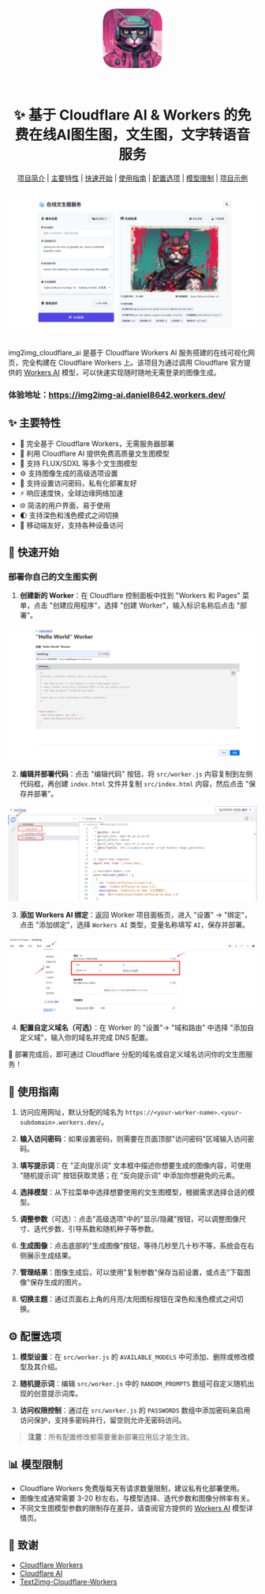 <p align="center">
  <a href="https://text-to-image-template.templates.workers.dev/" target="_blank" rel="noopener">
    <img alt="text-to-image" src="docs/cat0.png" width="120" height="120" />
  </a>
</p>

<div align="center"><br></div>

<div align="center">
  <h1>
    ✨ 基于 Cloudflare AI & Workers 的免费在线AI图生图，文生图，文字转语音服务 </br>
  </h1>
</div>

<div align="center">

[项目简介](#📚-项目简介) |
[主要特性](#✨-主要特性) |
[快速开始](#🚀-快速开始) |
[使用指南](#📝-使用指南) |
[配置选项](#⚙️-配置选项) |
[模型限制](#📊-模型限制) |
[项目示例](https://img2img-ai.daniel8642.workers.dev/)

</div>

<div align="center"><br></div>

<picture>
  <source media="(prefers-color-scheme: dark)" srcset="docs/top-dark.png">
  <img alt="应用截图" src="docs/top.png">
</picture>

<div align="center"><br></div>

img2img_cloudflare_ai 是基于 Cloudflare Workers AI 服务搭建的在线可视化网页，完全构建在 Cloudflare Workers 上。该项目为通过调用 Cloudflare 官方提供的 [Workers AI](https://developers.cloudflare.com/workers-ai/models/) 模型，可以快速实现随时随地无需登录的图像生成。

### 体验地址：https://img2img-ai.daniel8642.workers.dev/

## ✨ 主要特性

- 🚀 完全基于 Cloudflare Workers，无需服务器部署
- 🎨 利用 Cloudflare AI 提供免费高质量文生图模型
- 🐳 支持 FLUX/SDXL 等多个文生图模型
- ⚙️ 支持图像生成的高级选项设置
- 🤗 支持设置访问密码，私有化部署友好
- ⚡ 响应速度快，全球边缘网络加速
- 🌐 简洁的用户界面，易于使用
- 🌓 支持深色和浅色模式之间切换
- 📱 移动端友好，支持各种设备访问

## 🚀 快速开始

### 部署你自己的文生图实例

1. **创建新的 Worker**：在 Cloudflare 控制面板中找到 "Workers 和 Pages" 菜单，点击 "创建应用程序"，选择 "创建 Worker"，输入标识名称后点击 "部署"。

![创建项目](docs/create.png)

2. **编辑并部署代码**：点击 "编辑代码" 按钮，将 `src/worker.js` 内容复制到左侧代码框，再创建 `index.html` 文件并复制 `src/index.html` 内容，然后点击 "保存并部署"。

![编辑代码](docs/edit.png)

3. **添加 Workers AI 绑定**：返回 Worker 项目面板页，进入 "设置" -> "绑定"，点击 "添加绑定"，选择 `Workers AI` 类型，变量名称填写 `AI`，保存并部署。

![添加绑定](docs/ai.png)

4. **配置自定义域名（可选）**：在 Worker 的 "设置"-> "域和路由" 中选择 "添加自定义域"，输入你的域名并完成 DNS 配置。

🎉 部署完成后，即可通过 Cloudflare 分配的域名或自定义域名访问你的文生图服务！

## 📝 使用指南

1. 访问应用网址，默认分配的域名为 `https://<your-worker-name>.<your-subdomain>.workers.dev/`。

2. **输入访问密码**：如果设置密码，则需要在页面顶部"访问密码"区域输入访问密码。

2. **填写提示词**：在 "正向提示词" 文本框中描述你想要生成的图像内容，可使用 "随机提示词" 按钮获取灵感；在 "反向提示词" 中添加你想避免的元素。

3. **选择模型**：从下拉菜单中选择想要使用的文生图模型，根据需求选择合适的模型。

4. **调整参数**（可选）：点击"高级选项"中的"显示/隐藏"按钮，可以调整图像尺寸、迭代步数、引导系数和随机种子等参数。

5. **生成图像**：点击底部的"生成图像"按钮，等待几秒至几十秒不等，系统会在右侧展示生成结果。

7. **管理结果**：图像生成后，可以使用"复制参数"保存当前设置，或点击"下载图像"保存生成的图片。

8. **切换主题**：通过页面右上角的月亮/太阳图标按钮在深色和浅色模式之间切换。

## ⚙️ 配置选项

1. **模型设置**：在 `src/worker.js` 的 `AVAILABLE_MODELS` 中可添加、删除或修改模型及其介绍。

2. **随机提示词**：编辑 `src/worker.js` 中的 `RANDOM_PROMPTS` 数组可自定义随机出现的创意提示词库。

3. **访问权限控制**：通过在 `src/worker.js` 的 `PASSWORDS` 数组中添加密码来启用访问保护，支持多密码并行，留空则允许无密码访问。

> **注意**：所有配置修改都需要重新部署应用后才能生效。

## 📊 模型限制

- Cloudflare Workers 免费版每天有请求数量限制，建议私有化部署使用。
- 图像生成通常需要 3-20 秒左右，与模型选择、迭代步数和图像分辨率有关。
- 不同文生图模型参数的限制存在差异，请查阅官方提供的 [Workers AI](https://developers.cloudflare.com/workers-ai/models/) 模型详情页。


## 🙏 致谢

- [Cloudflare Workers](https://workers.cloudflare.com/)
- [Cloudflare AI](https://developers.cloudflare.com/workers-ai/)
- [Text2img-Cloudflare-Workers](https://github.com/huarzone/Text2img-Cloudflare-Workers)

